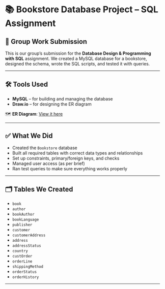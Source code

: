 
# 📚 Bookstore Database Project – SQL Assignment

## 👥 Group Work Submission

This is our group’s submission for the **Database Design & Programming with SQL** assignment. We created a MySQL database for a bookstore, designed the schema, wrote the SQL scripts, and tested it with queries.

---

## 🛠️ Tools Used

- **MySQL** – for building and managing the database  
- **Draw.io** – for designing the ER diagram  

🗺️ **ER Diagram**: [View it here](https://drive.google.com/file/d/1NQ1VtZS5l7F_qxadAw8M2Iwak67B-1Wf/view?usp=sharing)

---

## ✅ What We Did

- Created the `Bookstore` database  
- Built all required tables with correct data types and relationships  
- Set up constraints, primary/foreign keys, and checks  
- Managed user access (as per brief)  
- Ran test queries to make sure everything works properly

---

## 🗂️ Tables We Created

- `book`  
- `author`  
- `bookAuthor`  
- `bookLanguage`  
- `publisher`  
- `customer`  
- `customerAddress`  
- `address`  
- `addressStatus`  
- `country`  
- `custOrder`  
- `orderLine`  
- `shippingMethod`  
- `orderStatus`  
- `orderHistory`

---
